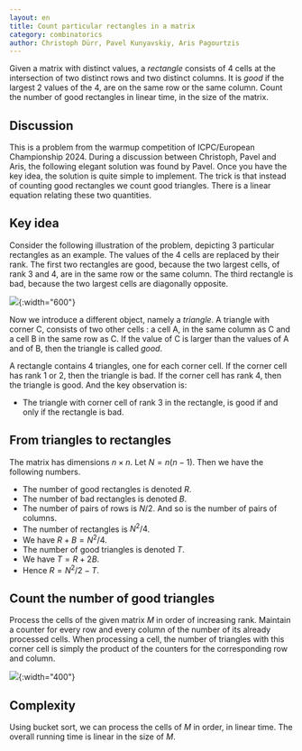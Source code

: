 ```yaml
---
layout: en
title: Count particular rectangles in a matrix
category: combinatorics
author: Christoph Dürr, Pavel Kunyavskiy, Aris Pagourtzis
---
```


Given a matrix with distinct values, a *rectangle* consists of 4 cells at the intersection of two distinct rows and two distinct columns. It is *good* if the largest 2 values of the 4, are on the same row or the same column. Count the number of good rectangles in linear time, in the size of the matrix.

## Discussion

This is a problem from the warmup competition of ICPC/European Championship 2024.
During a discussion between Christoph, Pavel and Aris, the following elegant solution was found by Pavel. Once you have the key idea, the solution is quite simple to implement. The trick is that instead of counting good rectangles we count good triangles. There is a linear equation relating these two quantities.

## Key idea

Consider the following illustration of the problem, depicting 3 particular rectangles as an example. The values of the 4 cells are replaced by their rank. The first two rectangles are good, because the two largest cells, of rank 3 and 4, are in the same row or the same column. The third rectangle is bad, because the two largest cells are diagonally opposite.

![]({{site.images}}euc2024-drone-A.png){:width="600"}

Now we introduce a different object, namely a *triangle*. A triangle with corner C, consists of two other cells : a cell A, in the same column as C and a cell B in the same row as C. If the value of C is larger than the values of A and of B, then the triangle is called *good*.

A rectangle contains 4 triangles, one for each corner cell. If the corner cell has rank 1 or 2, then the triangle is bad. If the corner cell has rank 4, then the triangle is good. And the key observation is:

- The triangle with corner cell of rank 3 in the rectangle, is good if and only if the rectangle is bad.


## From triangles to rectangles

The matrix has dimensions $n\times n$. Let $N=n(n-1)$. Then we have the following numbers.

- The number of good rectangles is denoted $R$.
- The number of bad rectangles is denoted $B$. 
- The number of pairs of rows is $N/2$. And so is the number of pairs of columns.
- The number of rectangles is $N^2 / 4$.
- We have $R+B = N^2 / 4$.
- The number of good triangles is denoted $T$. 
- We have $T=R+2B$.
- Hence $R = N^2/2-T$. 

## Count the number of good triangles

Process the cells of the given matrix $M$ in order of increasing rank. Maintain a counter for every row and every column of the number of its already processed cells. When processing a cell, the number of triangles with this corner cell is simply the product of the counters for the corresponding row and column.

![]({{site.images}}euc2024-drone-B.png){:width="400"}

## Complexity

Using bucket sort, we can process the cells of $M$ in order, in linear time. The overall running time is linear in the size of $M$.
